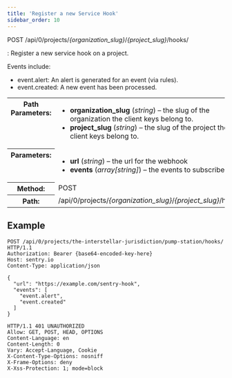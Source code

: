 ```yaml
---
title: 'Register a new Service Hook'
sidebar_order: 10
---
```


POST /api/0/projects/_{organization_slug}_/_{project_slug}_/hooks/

: Register a new service hook on a project.

  Events include:

  -   event.alert: An alert is generated for an event (via rules).
  -   event.created: A new event has been processed.

  <table class="table"><tbody valign="top"><tr><th>Path Parameters:</th><td><ul><li><strong>organization_slug</strong> (<em>string</em>) – the slug of the organization the client keys belong to.</li><li><strong>project_slug</strong> (<em>string</em>) – the slug of the project the client keys belong to.</li></ul></td></tr><tr><th>Parameters:</th><td><ul><li><strong>url</strong> (<em>string</em>) – the url for the webhook</li><li><strong>events</strong> (<em>array[string]</em>) – the events to subscribe to</li></ul></td></tr><tr><th>Method:</th><td>POST</td></tr><tr><th>Path:</th><td>/api/0/projects/<em>{organization_slug}</em>/<em>{project_slug}</em>/hooks/</td></tr></tbody></table>

## Example

```http
POST /api/0/projects/the-interstellar-jurisdiction/pump-station/hooks/ HTTP/1.1
Authorization: Bearer {base64-encoded-key-here}
Host: sentry.io
Content-Type: application/json

{
  "url": "https://example.com/sentry-hook",
  "events": [
    "event.alert",
    "event.created"
  ]
}
```

```http
HTTP/1.1 401 UNAUTHORIZED
Allow: GET, POST, HEAD, OPTIONS
Content-Language: en
Content-Length: 0
Vary: Accept-Language, Cookie
X-Content-Type-Options: nosniff
X-Frame-Options: deny
X-Xss-Protection: 1; mode=block
```

